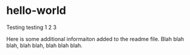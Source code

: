 # hello-world
Testing testing 1 2 3

Here is some additional informaiton added to the readme file. Blah blah blah, blah blah, blah blah blah.
